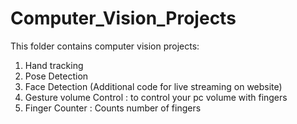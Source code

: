# Computer_Vision_Projects
This folder contains computer vision projects:
1. Hand tracking
2. Pose Detection
3. Face Detection (Additional code for live streaming on website)
4. Gesture volume Control : to control your pc volume with fingers
5. Finger Counter : Counts number of fingers

